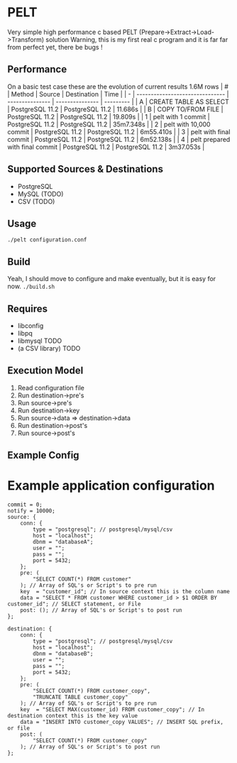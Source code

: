 # PELT
Very simple high performance c based PELT (Prepare->Extract->Load->Transform) solution
Warning, this is my first real c program and it is far far from perfect yet, there be bugs !

## Performance
On a basic test case these are the evolution of current results 1.6M rows
| # | Method                          | Source          | Destination     | Time      |
| - | ------------------------------- | --------------- | --------------- | --------- |
| A | CREATE TABLE AS SELECT          | PostgreSQL 11.2 | PostgreSQL 11.2 | 11.686s   |
| B | COPY TO/FROM FILE               | PostgreSQL 11.2 | PostgreSQL 11.2 | 19.809s   |
| 1 | pelt with 1 commit              | PostgreSQL 11.2 | PostgreSQL 11.2 | 35m7.348s |
| 2 | pelt with 10,000 commit         | PostgreSQL 11.2 | PostgreSQL 11.2 | 6m55.410s |
| 3 | pelt with final commit          | PostgreSQL 11.2 | PostgreSQL 11.2 | 6m52.138s |
| 4 | pelt prepared with final commit | PostgreSQL 11.2 | PostgreSQL 11.2 | 3m37.053s |

## Supported Sources & Destinations
* PostgreSQL
* MySQL (TODO)
* CSV (TODO)

## Usage
```./pelt configuration.conf```

## Build
Yeah, I should move to configure and make eventually, but it is easy for now.
```./build.sh```

## Requires
* libconfig
* libpq
* libmysql TODO
* (a CSV library) TODO

## Execution Model
1. Read configuration file
2. Run destination->pre's
3. Run source->pre's
4. Run destination->key
5. Run source->data => destination->data
6. Run destination->post's
7. Run source->post's

## Example Config
# Example application configuration
```
commit = 0;
notify = 10000;
source: {
    conn: {
        type = "postgresql"; // postgresql/mysql/csv
        host = "localhost";
        dbnm = "databaseA";
        user = "";
        pass = "";
        port = 5432;
    };
    pre: (
        "SELECT COUNT(*) FROM customer"
    ); // Array of SQL's or Script's to pre run
    key  = "customer_id"; // In source context this is the column name
    data = "SELECT * FROM customer WHERE customer_id > $1 ORDER BY customer_id"; // SELECT statement, or File
    post: (); // Array of SQL's or Script's to post run
};

destination: {
    conn: {
        type = "postgresql"; // postgresql/mysql/csv
        host = "localhost";
        dbnm = "databaseB";
        user = "";
        pass = "";
        port = 5432;
    };
    pre: (
        "SELECT COUNT(*) FROM customer_copy",
        "TRUNCATE TABLE customer_copy"
    ); // Array of SQL's or Script's to pre run
    key  = "SELECT MAX(customer_id) FROM customer_copy"; // In destination context this is the key value
    data = "INSERT INTO customer_copy VALUES"; // INSERT SQL prefix, or file
    post: (
        "SELECT COUNT(*) FROM customer_copy"
    ); // Array of SQL's or Script's to post run
};
```